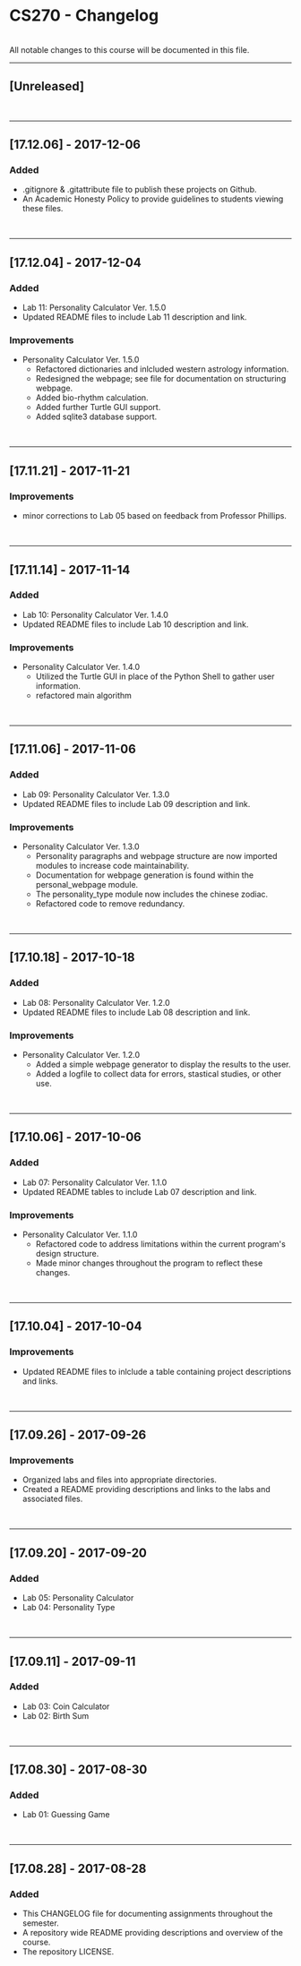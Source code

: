 # CS270 - Changelog

<br>
All notable changes to this course will be documented in this file.

---
## [Unreleased]

<br>
<hr>

## [17.12.06] - 2017-12-06
### Added
- .gitignore & .gitattribute file to publish these projects on Github.
- An Academic Honesty Policy to provide guidelines to students viewing these files.

<br>
<hr>

## [17.12.04] - 2017-12-04
### Added
- Lab 11: Personality Calculator Ver. 1.5.0
- Updated README files to include Lab 11 description and link.
  
### Improvements
- Personality Calculator Ver. 1.5.0
  - Refactored dictionaries and inlcluded western astrology information.
  - Redesigned the webpage; see file for documentation on structuring webpage.
  - Added bio-rhythm calculation.
  - Added further Turtle GUI support.
  - Added sqlite3 database support.

<br>
<hr>

## [17.11.21] - 2017-11-21
### Improvements
- minor corrections to Lab 05 based on feedback from Professor Phillips.

<br>
<hr>

## [17.11.14] - 2017-11-14
### Added
- Lab 10: Personality Calculator Ver. 1.4.0
- Updated README files to include Lab 10 description and link.
  
### Improvements
- Personality Calculator Ver. 1.4.0
  - Utilized the Turtle GUI in place of the Python Shell to gather user information.
  - refactored main algorithm

<br>
<hr>

## [17.11.06] - 2017-11-06
### Added
- Lab 09: Personality Calculator Ver. 1.3.0
- Updated README files to include Lab 09 description and link.
  
### Improvements
- Personality Calculator Ver. 1.3.0
  - Personality paragraphs and webpage structure are now imported modules to increase code maintainability.
  - Documentation for webpage generation is found within the personal_webpage module.
  - The personality_type module now includes the chinese zodiac.
  - Refactored code to remove redundancy.

<br>
<hr>

## [17.10.18] - 2017-10-18
### Added
- Lab 08: Personality Calculator Ver. 1.2.0
- Updated README files to include Lab 08 description and link.
  
### Improvements
- Personality Calculator Ver. 1.2.0
  - Added a simple webpage generator to display the results to the user.
  - Added a logfile to collect data for errors, stastical studies, or other use.

<br>
<hr>

## [17.10.06] - 2017-10-06
### Added
- Lab 07: Personality Calculator Ver. 1.1.0
- Updated README tables to include Lab 07 description and link.

### Improvements
- Personality Calculator Ver. 1.1.0
    - Refactored code to address limitations within the current program's design structure.
	- Made minor changes throughout the program to reflect these changes.

<br>
<hr>

## [17.10.04] - 2017-10-04
### Improvements
- Updated README files to inlclude a table containing project descriptions and links.

<br>
<hr>

## [17.09.26] - 2017-09-26
### Improvements
- Organized labs and files into appropriate directories.
- Created a README providing descriptions and links to the labs and associated files.

<br>
<hr>

## [17.09.20] - 2017-09-20
### Added
- Lab 05: Personality Calculator
- Lab 04: Personality Type

<br>
<hr>

## [17.09.11] - 2017-09-11
### Added
- Lab 03: Coin Calculator
- Lab 02: Birth Sum

<br>
<hr>

## [17.08.30] - 2017-08-30
### Added
- Lab 01: Guessing Game

<br>
<hr>

## [17.08.28] - 2017-08-28
### Added
- This CHANGELOG file for documenting assignments throughout the semester.
- A repository wide README providing descriptions and overview of the course.
- The repository LICENSE.
